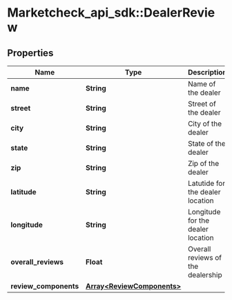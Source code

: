 # Marketcheck_api_sdk::DealerReview

## Properties
Name | Type | Description | Notes
------------ | ------------- | ------------- | -------------
**name** | **String** | Name of the dealer | [optional] 
**street** | **String** | Street of the dealer | [optional] 
**city** | **String** | City of the dealer | [optional] 
**state** | **String** | State of the dealer | [optional] 
**zip** | **String** | Zip of the dealer | [optional] 
**latitude** | **String** | Latutide for the dealer location | [optional] 
**longitude** | **String** | Longitude for the dealer location | [optional] 
**overall_reviews** | **Float** | Overall reviews of the dealership | [optional] 
**review_components** | [**Array&lt;ReviewComponents&gt;**](ReviewComponents.md) |  | [optional] 


